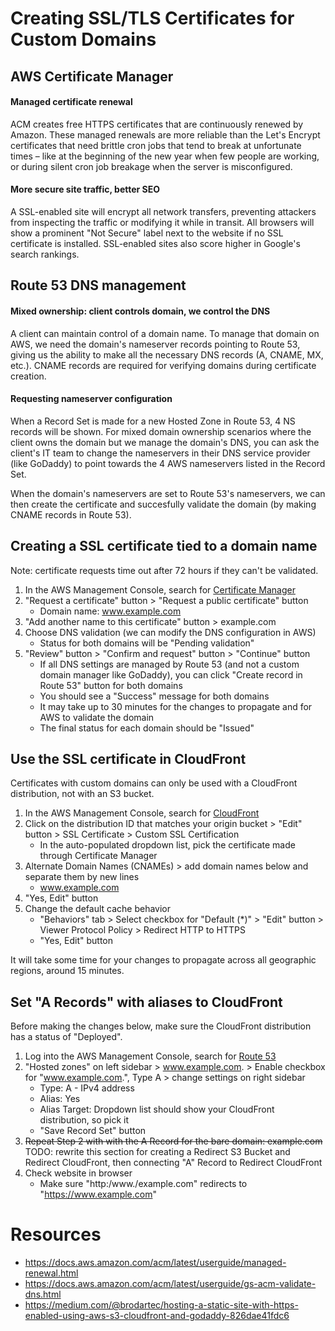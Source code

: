 # Creating SSL/TLS Certificates for Custom Domains

## AWS Certificate Manager
#### Managed certificate renewal
ACM creates free HTTPS certificates that are continuously renewed by Amazon. These managed renewals are more reliable than the Let's Encrypt certificates that need brittle cron jobs that tend to break at unfortunate times – like at the beginning of the new year when few people are working, or during silent cron job breakage when the server is misconfigured.

#### More secure site traffic, better SEO
A SSL-enabled site will encrypt all network transfers, preventing attackers from inspecting the traffic or modifying it while in transit. All browsers will show a prominent "Not Secure" label next to the website if no SSL certificate is installed. SSL-enabled sites also score higher in Google's search rankings.

## Route 53 DNS management
#### Mixed ownership: client controls domain, we control the DNS
A client can maintain control of a domain name. To manage that domain on AWS, we need the domain's nameserver records pointing to Route 53, giving us the ability to make all the necessary DNS records (A, CNAME, MX, etc.). CNAME records are required for verifying domains during certificate creation.

#### Requesting nameserver configuration
When a Record Set is made for a new Hosted Zone in Route 53, 4 NS records will be shown. For mixed domain ownership scenarios where the client owns the domain but we manage the domain's DNS, you can ask the client's IT team to change the nameservers in their DNS service provider (like GoDaddy) to point towards the 4 AWS nameservers listed in the Record Set.

When the domain's nameservers are set to Route 53's nameservers, we can then create the certificate and succesfully validate the domain (by making CNAME records in Route 53).

## Creating a SSL certificate tied to a domain name
Note: certificate requests time out after 72 hours if they can't be validated.

1. In the AWS Management Console, search for [ Certificate Manager ](https://console.aws.amazon.com/acm/home?region=us-east-1#/)
2. "Request a certificate" button > "Request a public certificate" button
    * Domain name: [ www.example.com ](https://www.example.com/)
3. "Add another name to this certificate" button >
example.com
4. Choose DNS validation (we can modify the DNS configuration in AWS)
    * Status for both domains will be "Pending validation"
5. "Review" button > "Confirm and request" button > "Continue" button
    * If all DNS settings are managed by Route 53 (and not a custom domain manager like GoDaddy), you can click "Create record in Route 53" button for both domains
    * You should see a "Success" message for both domains
    * It may take up to 30 minutes for the changes to propagate and for AWS to validate the domain
    * The final status for each domain should be "Issued"

## Use the SSL certificate in CloudFront
Certificates with custom domains can only be used with a CloudFront distribution, not with an S3 bucket.
1. In the AWS Management Console, search for [ CloudFront ](https://console.aws.amazon.com/cloudfront/home?#)
2. Click on the distribution ID that matches your origin bucket > "Edit" button > SSL Certificate > Custom SSL Certification
    * In the auto-populated dropdown list, pick the certificate made through Certificate Manager
3. Alternate Domain Names (CNAMEs) > add domain names below and separate them by new lines
    * www.example.com
4. "Yes, Edit" button
5. Change the default cache behavior
    * "Behaviors" tab > Select checkbox for "Default (*)" > "Edit" button > Viewer Protocol Policy > Redirect HTTP to HTTPS
    * "Yes, Edit" button

It will take some time for your changes to propagate across all geographic regions, around 15 minutes.

## Set "A Records" with aliases to CloudFront
Before making the changes below, make sure the CloudFront distribution has a status of "Deployed".
1. Log into the AWS Management Console, search for [Route 53](https://console.aws.amazon.com/route53/home?#)
2. "Hosted zones" on left sidebar > www.example.com. > Enable checkbox for "www.example.com.", Type A > change settings on
right sidebar
    * Type: A - IPv4 address
    * Alias: Yes
    * Alias Target: Dropdown list should show your CloudFront distribution, so pick it
    * "Save Record Set" button
3. ~~Repeat Step 2 with with the A Record for the bare domain: example.com~~
TODO: rewrite this section for creating a Redirect S3 Bucket and Redirect CloudFront, then connecting "A" Record to Redirect CloudFront
4. Check website in browser
    * Make sure "http:/www./example.com" redirects to "https://www.example.com"

# Resources
  * https://docs.aws.amazon.com/acm/latest/userguide/managed-renewal.html
  * https://docs.aws.amazon.com/acm/latest/userguide/gs-acm-validate-dns.html
  * https://medium.com/@brodartec/hosting-a-static-site-with-https-enabled-using-aws-s3-cloudfront-and-godaddy-826dae41fdc6

